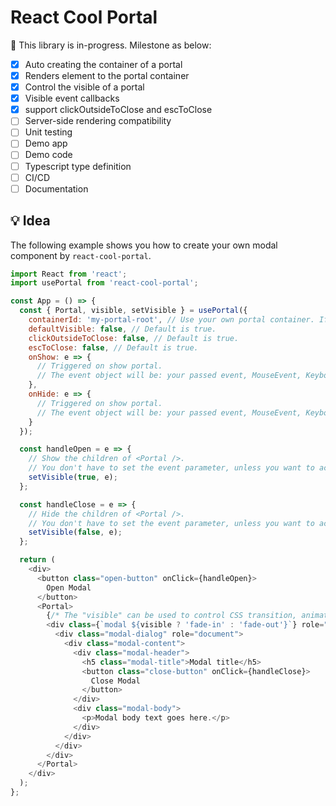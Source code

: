 # React Cool Portal

🚧 This library is in-progress. Milestone as below:

- [x] Auto creating the container of a portal
- [x] Renders element to the portal container
- [x] Control the visible of a portal
- [x] Visible event callbacks
- [x] support clickOutsideToClose and escToClose
- [ ] Server-side rendering compatibility
- [ ] Unit testing
- [ ] Demo app
- [ ] Demo code
- [ ] Typescript type definition
- [ ] CI/CD
- [ ] Documentation

## 💡 Idea

The following example shows you how to create your own modal component by `react-cool-portal`.

```js
import React from 'react';
import usePortal from 'react-cool-portal';

const App = () => {
  const { Portal, visible, setVisible } = usePortal({
    containerId: 'my-portal-root', // Use your own portal container. If no set, we'll create it for you.
    defaultVisible: false, // Default is true.
    clickOutsideToClose: false, // Default is true.
    escToClose: false, // Default is true.
    onShow: e => {
      // Triggered on show portal.
      // The event object will be: your passed event, MouseEvent, KeyboardEvent.
    },
    onHide: e => {
      // Triggered on show portal.
      // The event object will be: your passed event, MouseEvent, KeyboardEvent.
    }
  });

  const handleOpen = e => {
    // Show the children of <Portal />.
    // You don't have to set the event parameter, unless you want to access it via onShow().
    setVisible(true, e);
  };

  const handleClose = e => {
    // Hide the children of <Portal />.
    // You don't have to set the event parameter, unless you want to access it via onHide().
    setVisible(false, e);
  };

  return (
    <div>
      <button class="open-button" onClick={handleOpen}>
        Open Modal
      </button>
      <Portal>
        {/* The "visible" can be used to control CSS transition, animation */}
        <div class={`modal ${visible ? 'fade-in' : 'fade-out'}`} role="dialog">
          <div class="modal-dialog" role="document">
            <div class="modal-content">
              <div class="modal-header">
                <h5 class="modal-title">Modal title</h5>
                <button class="close-button" onClick={handleClose}>
                  Close Modal
                </button>
              </div>
              <div class="modal-body">
                <p>Modal body text goes here.</p>
              </div>
            </div>
          </div>
        </div>
      </Portal>
    </div>
  );
};
```
